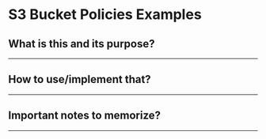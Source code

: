# S3 Bucket Policies Examples

## What is this and its purpose?

---

## How to use/implement that?

---

## Important notes to memorize?

---
